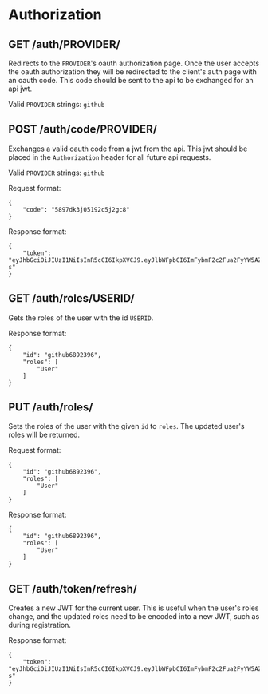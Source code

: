 Authorization
=============

GET /auth/PROVIDER/
----------------------------

Redirects to the `PROVIDER`'s oauth authorization page. Once the user accepts the oauth authorization they will be redirected to the client's auth page with an oauth code. This code should be sent to the api to be exchanged for an api jwt.

Valid `PROVIDER` strings: `github`

POST /auth/code/PROVIDER/
----------------------------------

Exchanges a valid oauth code from a jwt from the api. This jwt should be placed in the `Authorization` header for all future api requests.

Valid `PROVIDER` strings: `github`

Request format:
```
{
	"code": "5897dk3j05192c5j2gc8"
}
```

Response format:
```
{
	"token": "eyJhbGciOiJIUzI1NiIsInR5cCI6IkpXVCJ9.eyJlbWFpbCI6ImFybmF2c2Fua2FyYW5AZ21haWwuY29tIiwiZXhwIjoxNTI1ODQ1MzA0LCJpZCI6MCwicm9sZXMiOlsiVXNlciJdfQ.lYxFGSNDU9q7FoQHNHGvpKu1fTHf8yHsKPg8FDt9L-s"
}
```
GET /auth/roles/USERID/
--------------------------

Gets the roles of the user with the id `USERID`.

Response format:
```
{
	"id": "github6892396",
	"roles": [
		"User"
	]
}
```

PUT /auth/roles/
-----------------

Sets the roles of the user with the given `id` to `roles`. The updated user's roles will be returned.

Request format:
```
{
	"id": "github6892396",
	"roles": [
		"User"
	]
}
```

Response format:
```
{
	"id": "github6892396",
	"roles": [
		"User"
	]
}
```

GET /auth/token/refresh/
-----------------

Creates a new JWT for the current user. This is useful when the user's roles change, and the updated roles need to be encoded into a new JWT, such as during registration. 

Response format:
```
{
	"token": "eyJhbGciOiJIUzI1NiIsInR5cCI6IkpXVCJ9.eyJlbWFpbCI6ImFybmF2c2Fua2FyYW5AZ21haWwuY29tIiwiZXhwIjoxNTI1ODQ1MzA0LCJpZCI6MCwicm9sZXMiOlsiVXNlciJdfQ.lYxFGSNDU9q7FoQHNHGvpKu1fTHf8yHsKPg8FDt9L-s"
}
```